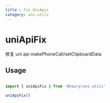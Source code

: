 ```yaml
---
title : Fix UniApis
category: uni-utils
---
```


# uniApiFix

修复 uni api makePhoneCall/setClipboardData

## Usage

```ts

import { uniApiFix } from '@hairy/uni-utils'

uniApiFix()
```